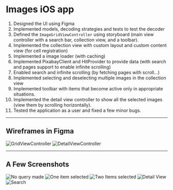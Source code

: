 # Images iOS app

1. Designed the UI using Figma
2. Implemented models, decoding strategies and tests to test the decoder
3. Defined the `ImageGridViewController` using storyboard (main view controller with a search bar, collection view, and a toolbar).
4. Implemented the collection view with custom layout and custom content view (for cell registration)
5. Implemented a image loader (with caching)
6. Implemented PixabayClient and HitProvider to provide data (with search and pages support to enable infinite scrolling)
7. Enabled search and infinite scrolling (by fetching pages with scroll...)
8. Implemented selecting and deselecting multiple images in the collection view
8. Implemented toolbar with items that become active only in appropriate situations.
9. Implemented the detail view controller to show all the selected images (view them by scrolling horizontally).
10. Tested the application as a user and fixed a few minor bugs.

---

## Wireframes in Figma
![GridViewController](/readme/GridViewController.png)
![DetailViewController](/readme/DetailViewController.png)

---

## A Few Screenshots
![No query made](/readme/1.png)
![One item selected](/readme/2.png)
![Two Items selected](/readme/3.png)
![Detail View](/readme/4.png)
![Search](/readme/5.png)
